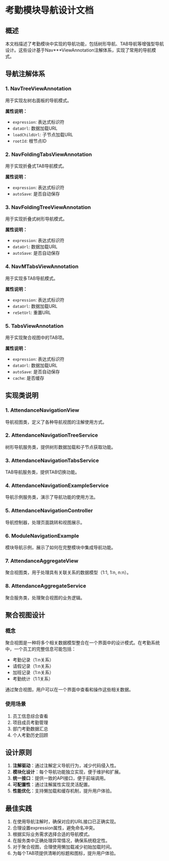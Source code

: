 # 考勤模块导航设计文档

## 概述

本文档描述了考勤模块中实现的导航功能，包括树形导航、TAB导航等增强型导航设计。这些设计基于Nav***ViewAnnotation注解体系，实现了常用的导航模式。

## 导航注解体系

### 1. NavTreeViewAnnotation
用于实现左树右面板的导航模式。

**属性说明：**
- `expression`: 表达式标识符
- `dataUrl`: 数据加载URL
- `loadChildUrl`: 子节点加载URL
- `rootId`: 根节点ID

### 2. NavFoldingTabsViewAnnotation
用于实现折叠式TAB导航模式。

**属性说明：**
- `expression`: 表达式标识符
- `autoSave`: 是否自动保存

### 3. NavFoldingTreeViewAnnotation
用于实现折叠式树形导航模式。

**属性说明：**
- `expression`: 表达式标识符
- `dataUrl`: 数据加载URL
- `autoSave`: 是否自动保存

### 4. NavMTabsViewAnnotation
用于实现多TAB导航模式。

**属性说明：**
- `expression`: 表达式标识符
- `dataUrl`: 数据加载URL
- `reSetUrl`: 重置URL

### 5. TabsViewAnnotation
用于实现聚合视图中的TAB项。

**属性说明：**
- `expression`: 表达式标识符
- `dataUrl`: 数据加载URL
- `autoSave`: 是否自动保存
- `cache`: 是否缓存

## 实现类说明

### 1. AttendanceNavigationView
导航视图类，定义了各种导航视图的注解使用方式。

### 2. AttendanceNavigationTreeService
树形导航服务类，提供树形数据加载和子节点获取功能。

### 3. AttendanceNavigationTabsService
TAB导航服务类，提供TAB切换功能。

### 4. AttendanceNavigationExampleService
导航示例服务类，演示了导航功能的使用方法。

### 5. AttendanceNavigationController
导航控制器，处理页面跳转和视图展示。

### 6. ModuleNavigationExample
模块导航示例，展示了如何在完整模块中集成导航功能。

### 7. AttendanceAggregateView
聚合视图类，用于处理具有关联关系的数据模型（1:1, 1:n, n:n）。

### 8. AttendanceAggregateService
聚合服务类，处理聚合视图的业务逻辑。

## 聚合视图设计

### 概念
聚合视图是一种将多个相关数据模型整合在一个界面中的设计模式。在考勤系统中，一个员工的完整信息可能包括：
- 考勤记录（1:n关系）
- 请假记录（1:n关系）
- 加班记录（1:n关系）
- 考勤统计（1:1关系）

通过聚合视图，用户可以在一个界面中查看和操作这些相关数据。

### 使用场景
1. 员工信息综合查看
2. 项目成员考勤管理
3. 部门考勤数据汇总
4. 个人考勤历史回顾

## 设计原则

1. **注解驱动**：通过注解定义导航行为，减少代码侵入性。
2. **模块化设计**：每个导航功能独立实现，便于维护和扩展。
3. **统一接口**：提供一致的API接口，便于前端调用。
4. **可配置性**：通过注解属性实现灵活配置。
5. **性能优化**：支持懒加载和缓存机制，提升用户体验。

## 最佳实践

1. 在使用导航注解时，确保对应的URL接口已正确实现。
2. 合理设置expression属性，避免命名冲突。
3. 根据实际业务需求选择合适的导航模式。
4. 在服务类中正确处理异常情况，确保系统稳定性。
5. 对于聚合视图，合理使用懒加载减少初始加载时间。
6. 为每个TAB项提供清晰的标题和图标，提升用户体验。